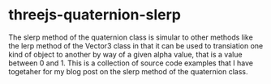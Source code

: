 # threejs-quaternion-slerp

The slerp method of the quaternion class is simular to other methods like the lerp method of the Vector3 class in that it can be used to transiation one kind of object to another by way of a given alpha value, that is a value between 0 and 1. This is a collection of source code examples that I have togetaher for my blog post on the slerp method of the quaternion class.